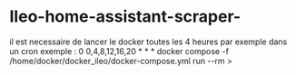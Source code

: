 # Ileo-home-assistant-scraper-
il est necessaire de lancer le docker toutes les 4 heures par exemple dans un cron
exemple :
0 0,4,8,12,16,20 * * * docker compose -f /home/docker/docker_ileo/docker-compose.yml run --rm >
